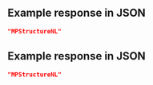 ## Example response in JSON

```json
"MPStructureNL"
```

## Example response in JSON

```json
"MPStructureNL"
```

